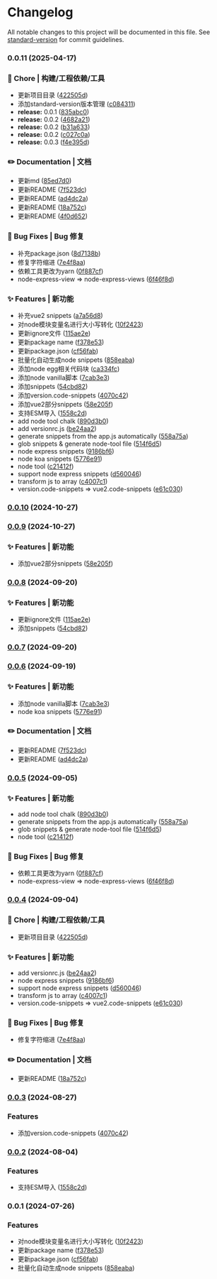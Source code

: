 # Changelog

All notable changes to this project will be documented in this file. See [standard-version](https://github.com/conventional-changelog/standard-version) for commit guidelines.

### 0.0.11 (2025-04-17)


### 🚀 Chore | 构建/工程依赖/工具

* 更新项目目录 ([422505d](https://github.com/CBiBank/code-snippets/commit/422505d67ef380a872a8ce8da10e23a0823609b7))
* 添加standard-version版本管理 ([c084311](https://github.com/CBiBank/code-snippets/commit/c084311941a0b9760418beb05a34df4fff8f4e60))
* **release:** 0.0.1 ([835abc0](https://github.com/CBiBank/code-snippets/commit/835abc08ac6e715b551c9dd0588d8ab001c360ef))
* **release:** 0.0.2 ([4682a21](https://github.com/CBiBank/code-snippets/commit/4682a21bbd1cf2ce15b77aefad9dafb3a4911dcd))
* **release:** 0.0.2 ([b31a633](https://github.com/CBiBank/code-snippets/commit/b31a633851d3fb2b6ab5952982a7098a42202365))
* **release:** 0.0.2 ([c027c0a](https://github.com/CBiBank/code-snippets/commit/c027c0afec4d019e94ac98c70eb0df32c0db4e82))
* **release:** 0.0.3 ([f4e395d](https://github.com/CBiBank/code-snippets/commit/f4e395dce798b59cd91ec18b1950977f41384aa0))


### ✏️ Documentation | 文档

* 更新md ([85ed7d0](https://github.com/CBiBank/code-snippets/commit/85ed7d05bb4bdb340f0d2db81d7da4709ebd2cf5))
* 更新README ([7f523dc](https://github.com/CBiBank/code-snippets/commit/7f523dcfb6a473cde31a2f2a35a10df05be99e30))
* 更新README ([ad4dc2a](https://github.com/CBiBank/code-snippets/commit/ad4dc2a5bfa781b7a0ebce10fb7195729a4caa4a))
* 更新README ([18a752c](https://github.com/CBiBank/code-snippets/commit/18a752c262275a490edb52eb197b9ee984cedb7c))
* 更新README ([4f0d652](https://github.com/CBiBank/code-snippets/commit/4f0d652a6df5cc991c7c79f446de90cf81f0d0b1))


### 🐛 Bug Fixes | Bug 修复

* 补充package.json ([8d7138b](https://github.com/CBiBank/code-snippets/commit/8d7138be78f77d186eb69eaf1956e6c6af6c7728))
* 修复字符缩进 ([7e4f8aa](https://github.com/CBiBank/code-snippets/commit/7e4f8aac183263a70568e7689e5f4c6e134edccf))
* 依赖工具更改为yarn ([0f887cf](https://github.com/CBiBank/code-snippets/commit/0f887cfeb180500fceceaa365e325b7af5e0b98e))
* node-express-view => node-express-views ([6f46f8d](https://github.com/CBiBank/code-snippets/commit/6f46f8d7d3a59700c927fe385f59a676f48ed4ff))


### ✨ Features | 新功能

* 补充vue2 snippets ([a7a56d8](https://github.com/CBiBank/code-snippets/commit/a7a56d8bf9cc72fd6a1214ce35ac69b4cb95a0c7))
* 对node模块变量名进行大小写转化 ([10f2423](https://github.com/CBiBank/code-snippets/commit/10f242313505c6d621649fbc936f84d96d45f459))
* 更新ignore文件 ([115ae2e](https://github.com/CBiBank/code-snippets/commit/115ae2ef68275c11c7dcc4a4e88a1f004198d13e))
* 更新package name ([f378e53](https://github.com/CBiBank/code-snippets/commit/f378e53c9d3c1ee796ec3cd24c6c4dcb83bb4d69))
* 更新package.json ([cf56fab](https://github.com/CBiBank/code-snippets/commit/cf56fab27aca4ca494e9a2eebfdcd8567b9410d2))
* 批量化自动生成node snippets ([858eaba](https://github.com/CBiBank/code-snippets/commit/858eabab7c8eba058af6b2d12e8029111fd1f970))
* 添加node egg相关代码块 ([ca334fc](https://github.com/CBiBank/code-snippets/commit/ca334fca87a28286c01e610e7179cd6b3cd2c64f))
* 添加node vanilla脚本 ([7cab3e3](https://github.com/CBiBank/code-snippets/commit/7cab3e3cf7810be9c44813a4d548cc25e545e413))
* 添加snippets ([54cbd82](https://github.com/CBiBank/code-snippets/commit/54cbd82622ecfdbbf7a14a7645025efc4dd9c15e))
* 添加version.code-snippets ([4070c42](https://github.com/CBiBank/code-snippets/commit/4070c427121655e0ef8dee19eacbcb4aff19b830))
* 添加vue2部分snippets ([58e205f](https://github.com/CBiBank/code-snippets/commit/58e205fcbb7285abaea6c6c2a71a5dbcab3f71bc))
* 支持ESM导入 ([1558c2d](https://github.com/CBiBank/code-snippets/commit/1558c2dcad208c57b22354545f3b99acdf0f108b))
* add node tool chalk ([890d3b0](https://github.com/CBiBank/code-snippets/commit/890d3b0421e370eea225be1ad1b187a9744c0fb2))
* add versionrc.js ([be24aa2](https://github.com/CBiBank/code-snippets/commit/be24aa2ded12dc1ef3ac471d5c930456d22bb321))
* generate snippets from the app.js automatically ([558a75a](https://github.com/CBiBank/code-snippets/commit/558a75a36145e315a9e54ebd5c7ad881eb0cad01))
* glob snippets & generate node-tool file ([514f6d5](https://github.com/CBiBank/code-snippets/commit/514f6d5d859a37f610eaeb1399a31972f47acaac))
* node express snippets ([9186bf6](https://github.com/CBiBank/code-snippets/commit/9186bf6a1d7c29f4c396c7ebdda6262fd3793fd6))
* node koa snippets ([5776e91](https://github.com/CBiBank/code-snippets/commit/5776e919ec0d8e7392fbc34cde62aa5c6a5accb6))
* node tool ([c21412f](https://github.com/CBiBank/code-snippets/commit/c21412f4aca236120cfb722f648e058b1b6835d8))
* support node express snippets ([d560046](https://github.com/CBiBank/code-snippets/commit/d5600469eb1dfb61c0c0bba00fb543697b68060b))
* transform js to array ([c4007c1](https://github.com/CBiBank/code-snippets/commit/c4007c1a8ebff48a39029dc22bffaa811ad2f91d))
* version.code-snippets => vue2.code-snippets ([e61c030](https://github.com/CBiBank/code-snippets/commit/e61c030fd44f6627fd0ddcce0cd48843483f8d3f))

### [0.0.10](https://github.com/CBiBank/code-snippets/compare/v0.0.9...v0.0.10) (2024-10-27)

### [0.0.9](https://github.com/CBiBank/code-snippets/compare/v0.0.8...v0.0.9) (2024-10-27)


### ✨ Features | 新功能

* 添加vue2部分snippets ([58e205f](https://github.com/CBiBank/code-snippets/commit/58e205fcbb7285abaea6c6c2a71a5dbcab3f71bc))

### [0.0.8](https://github.com/CBiBank/code-snippets/compare/v0.0.7...v0.0.8) (2024-09-20)


### ✨ Features | 新功能

* 更新ignore文件 ([115ae2e](https://github.com/CBiBank/code-snippets/commit/115ae2ef68275c11c7dcc4a4e88a1f004198d13e))
* 添加snippets ([54cbd82](https://github.com/CBiBank/code-snippets/commit/54cbd82622ecfdbbf7a14a7645025efc4dd9c15e))

### [0.0.7](https://github.com/CBiBank/code-snippets/compare/v0.0.6...v0.0.7) (2024-09-20)

### [0.0.6](https://github.com/CBiBank/code-snippets/compare/v0.0.5...v0.0.6) (2024-09-19)


### ✨ Features | 新功能

* 添加node vanilla脚本 ([7cab3e3](https://github.com/CBiBank/code-snippets/commit/7cab3e3cf7810be9c44813a4d548cc25e545e413))
* node koa snippets ([5776e91](https://github.com/CBiBank/code-snippets/commit/5776e919ec0d8e7392fbc34cde62aa5c6a5accb6))


### ✏️ Documentation | 文档

* 更新README ([7f523dc](https://github.com/CBiBank/code-snippets/commit/7f523dcfb6a473cde31a2f2a35a10df05be99e30))
* 更新README ([ad4dc2a](https://github.com/CBiBank/code-snippets/commit/ad4dc2a5bfa781b7a0ebce10fb7195729a4caa4a))

### [0.0.5](https://github.com/CBiBank/code-snippets/compare/v0.0.4...v0.0.5) (2024-09-05)


### ✨ Features | 新功能

* add node tool chalk ([890d3b0](https://github.com/CBiBank/code-snippets/commit/890d3b0421e370eea225be1ad1b187a9744c0fb2))
* generate snippets from the app.js automatically ([558a75a](https://github.com/CBiBank/code-snippets/commit/558a75a36145e315a9e54ebd5c7ad881eb0cad01))
* glob snippets & generate node-tool file ([514f6d5](https://github.com/CBiBank/code-snippets/commit/514f6d5d859a37f610eaeb1399a31972f47acaac))
* node tool ([c21412f](https://github.com/CBiBank/code-snippets/commit/c21412f4aca236120cfb722f648e058b1b6835d8))


### 🐛 Bug Fixes | Bug 修复

* 依赖工具更改为yarn ([0f887cf](https://github.com/CBiBank/code-snippets/commit/0f887cfeb180500fceceaa365e325b7af5e0b98e))
* node-express-view => node-express-views ([6f46f8d](https://github.com/CBiBank/code-snippets/commit/6f46f8d7d3a59700c927fe385f59a676f48ed4ff))

### [0.0.4](https://github.com/CBiBank/code-snippets/compare/v0.0.3...v0.0.4) (2024-09-04)


### 🚀 Chore | 构建/工程依赖/工具

* 更新项目目录 ([422505d](https://github.com/CBiBank/code-snippets/commit/422505d67ef380a872a8ce8da10e23a0823609b7))


### ✨ Features | 新功能

* add versionrc.js ([be24aa2](https://github.com/CBiBank/code-snippets/commit/be24aa2ded12dc1ef3ac471d5c930456d22bb321))
* node express snippets ([9186bf6](https://github.com/CBiBank/code-snippets/commit/9186bf6a1d7c29f4c396c7ebdda6262fd3793fd6))
* support node express snippets ([d560046](https://github.com/CBiBank/code-snippets/commit/d5600469eb1dfb61c0c0bba00fb543697b68060b))
* transform js to array ([c4007c1](https://github.com/CBiBank/code-snippets/commit/c4007c1a8ebff48a39029dc22bffaa811ad2f91d))
* version.code-snippets => vue2.code-snippets ([e61c030](https://github.com/CBiBank/code-snippets/commit/e61c030fd44f6627fd0ddcce0cd48843483f8d3f))


### 🐛 Bug Fixes | Bug 修复

* 修复字符缩进 ([7e4f8aa](https://github.com/CBiBank/code-snippets/commit/7e4f8aac183263a70568e7689e5f4c6e134edccf))


### ✏️ Documentation | 文档

* 更新README ([18a752c](https://github.com/CBiBank/code-snippets/commit/18a752c262275a490edb52eb197b9ee984cedb7c))

### [0.0.3](https://github.com/CBiBank/code-snippets/compare/v0.0.2...v0.0.3) (2024-08-27)


### Features

* 添加version.code-snippets ([4070c42](https://github.com/CBiBank/code-snippets/commit/4070c427121655e0ef8dee19eacbcb4aff19b830))

### [0.0.2](https://github.com/CBiBank/code-snippets/compare/v0.0.1...v0.0.2) (2024-08-04)


### Features

* 支持ESM导入 ([1558c2d](https://github.com/CBiBank/code-snippets/commit/1558c2dcad208c57b22354545f3b99acdf0f108b))

### 0.0.1 (2024-07-26)


### Features

* 对node模块变量名进行大小写转化 ([10f2423](https://github.com/CBiBank/code-snippets/commit/10f242313505c6d621649fbc936f84d96d45f459))
* 更新package name ([f378e53](https://github.com/CBiBank/code-snippets/commit/f378e53c9d3c1ee796ec3cd24c6c4dcb83bb4d69))
* 更新package.json ([cf56fab](https://github.com/CBiBank/code-snippets/commit/cf56fab27aca4ca494e9a2eebfdcd8567b9410d2))
* 批量化自动生成node snippets ([858eaba](https://github.com/CBiBank/code-snippets/commit/858eabab7c8eba058af6b2d12e8029111fd1f970))
